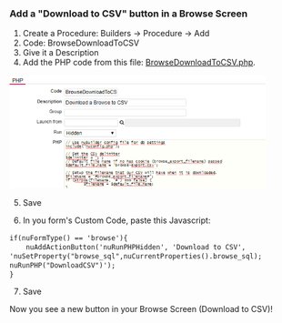 ### Add a "Download to CSV" button in a Browse Screen

1. Create a Procedure: Builders -> Procedure -> Add
2. Code: BrowseDownloadToCSV
3. Give it a Description
4. Add the PHP code from this file: [BrowseDownloadToCSV.php](BrowseDownloadToCSV.php).

<p align="left">
  <img src="screenshots/BrowseDownloadToCSV.png" width="450">
</p>

5. Save

6. In you form's Custom Code, paste this Javascript:

```
if(nuFormType() == 'browse'){
    nuAddActionButton('nuRunPHPHidden', 'Download to CSV', 'nuSetProperty("browse_sql",nuCurrentProperties().browse_sql); nuRunPHP("DownloadCSV")');
}
```


7. Save

Now you see a new button in your Browse Screen (Download to CSV)!
